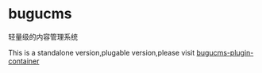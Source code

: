 # bugucms
轻量级的内容管理系统

This is a standalone version,plugable version,please visit  [bugucms-plugin-container](https://github.com/terwer/bugucms-plugin-container)
